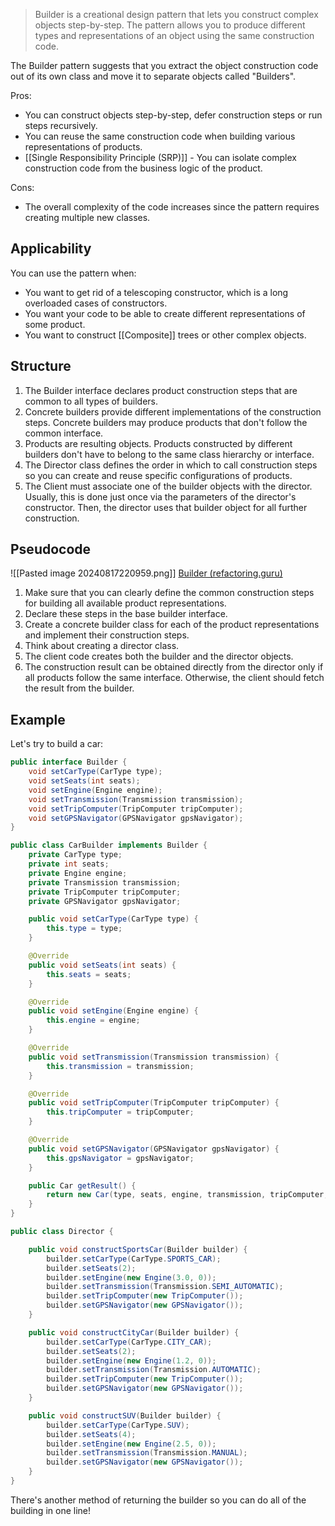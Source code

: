 > Builder is a creational design pattern that lets you construct complex objects step-by-step. The pattern allows you to produce different types and representations of an object using the same construction code.

The Builder pattern suggests that you extract the object construction code out of its own class and move it to separate objects called "Builders".

Pros:
- You can construct objects step-by-step, defer construction steps or run steps recursively.
- You can reuse the same construction code when building various representations of products.
- [[Single Responsibility Principle (SRP)]] - You can isolate complex construction code from the business logic of the product.

Cons:
- The overall complexity of the code increases since the pattern requires creating multiple new classes.
## Applicability
You can use the pattern when:
- You want to get rid of a telescoping constructor, which is a long overloaded cases of constructors.
- You want your code to be able to create different representations of some product.
- You want to construct [[Composite]] trees or other complex objects.
## Structure
1. The Builder interface declares product construction steps that are common to all types of builders.
2. Concrete builders provide different implementations of the construction steps. Concrete builders may produce products that don't follow the common interface.
3. Products are resulting objects. Products constructed by different builders don't have to belong to the same class hierarchy or interface.
4. The Director class defines the order in which to call construction steps so you can create and reuse specific configurations of products.
5. The Client must associate one of the builder objects with the director. Usually, this is done just once via the parameters of the director's constructor. Then, the director uses that builder object for all further construction.
## Pseudocode
![[Pasted image 20240817220959.png]]
[Builder (refactoring.guru)](https://refactoring.guru/design-patterns/builder)

1. Make sure that you can clearly define the common construction steps for building all available product representations. 
2. Declare these steps in the base builder interface.
3. Create a concrete builder class for each of the product representations and implement their construction steps.
4. Think about creating a director class.
5. The client code creates both the builder and the director objects.
6. The construction result can be obtained directly from the director only if all products follow the same interface. Otherwise, the client should fetch the result from the builder.
## Example
Let's try to build a car:
```java
public interface Builder {
    void setCarType(CarType type);
    void setSeats(int seats);
    void setEngine(Engine engine);
    void setTransmission(Transmission transmission);
    void setTripComputer(TripComputer tripComputer);
    void setGPSNavigator(GPSNavigator gpsNavigator);
}

public class CarBuilder implements Builder {
    private CarType type;
    private int seats;
    private Engine engine;
    private Transmission transmission;
    private TripComputer tripComputer;
    private GPSNavigator gpsNavigator;

    public void setCarType(CarType type) {
        this.type = type;
    }

    @Override
    public void setSeats(int seats) {
        this.seats = seats;
    }

    @Override
    public void setEngine(Engine engine) {
        this.engine = engine;
    }

    @Override
    public void setTransmission(Transmission transmission) {
        this.transmission = transmission;
    }

    @Override
    public void setTripComputer(TripComputer tripComputer) {
        this.tripComputer = tripComputer;
    }

    @Override
    public void setGPSNavigator(GPSNavigator gpsNavigator) {
        this.gpsNavigator = gpsNavigator;
    }

    public Car getResult() {
        return new Car(type, seats, engine, transmission, tripComputer, gpsNavigator);
    }
}

public class Director {

    public void constructSportsCar(Builder builder) {
        builder.setCarType(CarType.SPORTS_CAR);
        builder.setSeats(2);
        builder.setEngine(new Engine(3.0, 0));
        builder.setTransmission(Transmission.SEMI_AUTOMATIC);
        builder.setTripComputer(new TripComputer());
        builder.setGPSNavigator(new GPSNavigator());
    }

    public void constructCityCar(Builder builder) {
        builder.setCarType(CarType.CITY_CAR);
        builder.setSeats(2);
        builder.setEngine(new Engine(1.2, 0));
        builder.setTransmission(Transmission.AUTOMATIC);
        builder.setTripComputer(new TripComputer());
        builder.setGPSNavigator(new GPSNavigator());
    }

    public void constructSUV(Builder builder) {
        builder.setCarType(CarType.SUV);
        builder.setSeats(4);
        builder.setEngine(new Engine(2.5, 0));
        builder.setTransmission(Transmission.MANUAL);
        builder.setGPSNavigator(new GPSNavigator());
    }
}
```

There's another method of returning the builder so you can do all of the building in one line!
